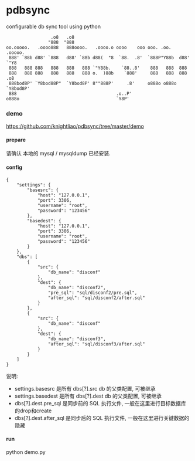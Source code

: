 # pdbsync
configurable db sync tool using python

                     .o8   .o8
                    "888  "888
    oo.ooooo.   .oooo888   888oooo.   .oooo.o oooo    ooo ooo. .oo.    .ooooo.
     888' `88b d88' `888   d88' `88b d88(  "8  `88.  .8'  `888P"Y88b  d88' `"Y8
     888   888 888   888   888   888 `"Y88b.    `88..8'    888   888  888
     888   888 888   888   888   888 o.  )88b    `888'     888   888  888   .o8
     888bod8P' `Y8bod88P"  `Y8bod8P' 8""888P'     .8'     o888o o888o `Y8bod8P'
     888                                      .o..P'
    o888o                                     `Y8P'
    

### demo 

https://github.com/knightliao/pdbsync/tree/master/demo

#### prepare

请确认 本地的 mysql / mysqldump 已经安装.

#### config

    {
        "settings": {
            "basesrc": {
                "host": "127.0.0.1",
                "port": 3306,
                "username": "root",
                "password": "123456"
            },
            "basedest": {
                "host": "127.0.0.1",
                "port": 3306,
                "username": "root",
                "password": "123456"
            }
        },
        "dbs": [
            {
                "src": {
                    "db_name": "disconf"
                },
                "dest": {
                    "db_name": "disconf2",
                    "pre_sql": "sql/disconf2/pre.sql",
                    "after_sql": "sql/disconf2/after.sql"
                }
            },
            {
                "src": {
                    "db_name": "disconf"
                },
                "dest": {
                    "db_name": "disconf3",
                    "after_sql": "sql/disconf3/after.sql"
                }
            }
        ]
    }
    
说明:

- settings.basesrc 是所有 dbs[?].src db 的父类配置, 可被继承
- settings.basedest 是所有 dbs[?].dest db 的父类配置, 可被继承
- dbs[?].dest.pre_sql 是同步前的 SQL 执行文件, 一般在这里进行目标数据库的drop和create
- dbs[?].dest.after_sql 是同步后的 SQL 执行文件, 一般在这里进行关键数据的隐藏
    
#### run 

python demo.py

